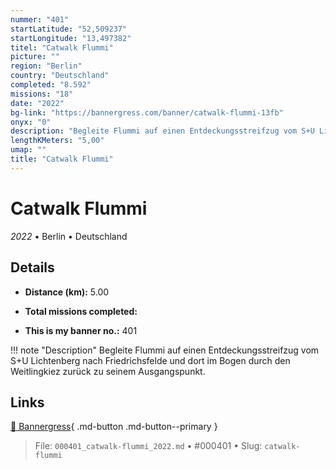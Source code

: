 ```yaml
---
nummer: "401"
startLatitude: "52,509237"
startLongitude: "13,497382"
titel: "Catwalk Flummi"
picture: ""
region: "Berlin"
country: "Deutschland"
completed: "8.592"
missions: "18"
date: "2022"
bg-link: "https://bannergress.com/banner/catwalk-flummi-13fb"
onyx: "0"
description: "Begleite Flummi auf einen Entdeckungsstreifzug vom S+U Lichtenberg nach Friedrichsfelde und dort im Bogen durch den Weitlingkiez zurück zu seinem Ausgangspunkt."
lengthKMeters: "5,00"
umap: ""
title: "Catwalk Flummi"
---
```

# Catwalk Flummi

*2022* • Berlin • Deutschland



## Details
- **Distance (km):** 5.00

- **Total missions completed:** 
- **This is my banner no.:** 401


!!! note "Description"
    Begleite Flummi auf einen Entdeckungsstreifzug vom S+U Lichtenberg nach Friedrichsfelde und dort im Bogen durch den Weitlingkiez zurück zu seinem Ausgangspunkt.



## Links
[🔗 Bannergress](https://bannergress.com/banner/catwalk-flummi-13fb){ .md-button .md-button--primary }



> File: `000401_catwalk-flummi_2022.md` • #000401 • Slug: `catwalk-flummi`
